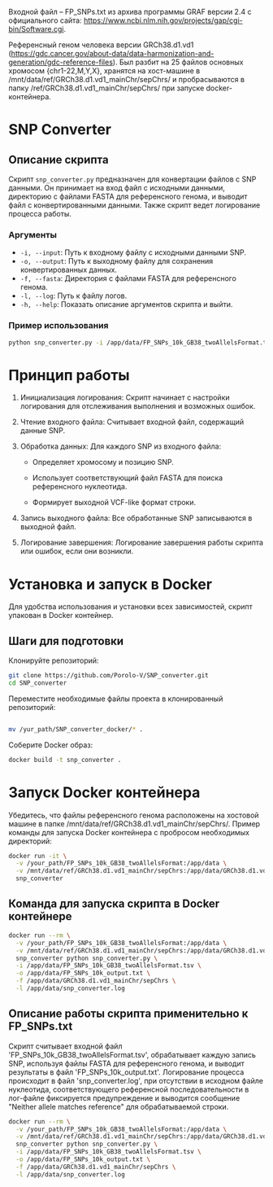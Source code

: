 

Входной файл – FP_SNPs.txt из архива программы GRAF версии 2.4 с официального сайта:
https://www.ncbi.nlm.nih.gov/projects/gap/cgi-bin/Software.cgi.

Референсный геном человека версии GRCh38.d1.vd1
(https://gdc.cancer.gov/about-data/data-harmonization-and-generation/gdc-reference-files). Был разбит на 25 файлов основных хромосом {chr1-22,M,Y,X}, хранятся на хост-машине в /mnt/data/ref/GRCh38.d1.vd1_mainChr/sepChrs/ и пробрасываются в папку /ref/GRCh38.d1.vd1_mainChr/sepChrs/ при запуске docker-контейнера.

# SNP Converter

## Описание скрипта

Скрипт `snp_converter.py` предназначен для конвертации файлов с SNP данными. Он принимает на вход файл с исходными данными, директорию с файлами FASTA для референсного генома, и выводит файл с конвертированными данными. Также скрипт ведет логирование процесса работы.

### Аргументы

- `-i, --input`: Путь к входному файлу с исходными данными SNP.
- `-o, --output`: Путь к выходному файлу для сохранения конвертированных данных.
- `-f, --fasta`: Директория с файлами FASTA для референсного генома.
- `-l, --log`: Путь к файлу логов.
- `-h, --help`: Показать описание аргументов скрипта и выйти.

### Пример использования

```sh
python snp_converter.py -i /app/data/FP_SNPs_10k_GB38_twoAllelsFormat.tsv -o /app/data/FP_SNPs_10k_output.txt -f /app/data/GRCh38.d1.vd1_mainChr/sepChrs -l /app/data/snp_converter.log

```
# Принцип работы
1. Инициализация логирования: Скрипт начинает с настройки логирования для отслеживания выполнения и возможных ошибок. 

2. Чтение входного файла: Считывает входной файл, содержащий данные SNP.

3. Обработка данных: Для каждого SNP из входного файла: 

   - Определяет хромосому и позицию SNP.
   
   - Использует соответствующий файл FASTA для поиска референсного нуклеотида.
   
   - Формирует выходной VCF-like формат строки.
   
4. Запись выходного файла: Все обработанные SNP записываются в выходной файл.

5. Логирование завершения: Логирование завершения работы скрипта или ошибок, если они возникли.

# Установка и запуск в Docker
Для удобства использования и установки всех зависимостей, скрипт упакован в Docker контейнер.

## Шаги для подготовки
Клонируйте репозиторий:
```sh
git clone https://github.com/Porolo-V/SNP_converter.git
cd SNP_converter

```
Переместите необходимые файлы проекта в клонированный репозиторий:
```sh

mv /yur_path/SNP_converter_docker/* .
```
Соберите Docker образ:
```sh
docker build -t snp_converter .
```
# Запуск Docker контейнера
Убедитесь, что файлы референсного генома расположены на хостовой машине в папке /mnt/data/ref/GRCh38.d1.vd1_mainChr/sepChrs/. Пример команды для запуска Docker контейнера с пробросом необходимых директорий:

```sh
docker run -it \
  -v /your_path/FP_SNPs_10k_GB38_twoAllelsFormat:/app/data \
  -v /mnt/data/ref/GRCh38.d1.vd1_mainChr/sepChrs:/app/data/GRCh38.d1.vd1_mainChr/sepChrs \
  snp_converter
```
## Команда для запуска скрипта в Docker контейнере
```sh
docker run --rm \
  -v /your_path/FP_SNPs_10k_GB38_twoAllelsFormat:/app/data \
  -v /mnt/data/ref/GRCh38.d1.vd1_mainChr/sepChrs:/app/data/GRCh38.d1.vd1_mainChr/sepChrs \
  snp_converter python snp_converter.py \
  -i /app/data/FP_SNPs_10k_GB38_twoAllelsFormat.tsv \
  -o /app/data/FP_SNPs_10k_output.txt \
  -f /app/data/GRCh38.d1.vd1_mainChr/sepChrs \
  -l /app/data/snp_converter.log
```
## Описание работы скрипта применительно к FP_SNPs.txt
Скрипт считывает входной файл 'FP_SNPs_10k_GB38_twoAllelsFormat.tsv', обрабатывает каждую запись SNP, используя файлы FASTA для референсного генома, и выводит результаты в файл 'FP_SNPs_10k_output.txt'. Логирование процесса происходит в файл 'snp_converter.log', при отсутствии в исходном файле нуклеотида, соответствующего референсной последовательности в лог-файле фиксируется предупреждение и выводится сообщение "Neither allele matches reference" для обрабатываемой строки.
```sh
docker run --rm \
  -v /your_path/FP_SNPs_10k_GB38_twoAllelsFormat:/app/data \
  -v /mnt/data/ref/GRCh38.d1.vd1_mainChr/sepChrs:/app/data/GRCh38.d1.vd1_mainChr/sepChrs \
  snp_converter python snp_converter.py \
  -i /app/data/FP_SNPs_10k_GB38_twoAllelsFormat.tsv \
  -o /app/data/FP_SNPs_10k_output.txt \
  -f /app/data/GRCh38.d1.vd1_mainChr/sepChrs \
  -l /app/data/snp_converter.log

